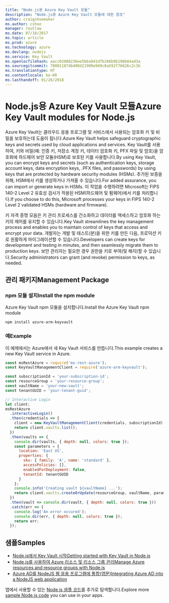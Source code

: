 ```yaml
---
title: "Node.js용 Azure Key Vault 모듈"
description: "Node.js용 Azure Key Vault 모듈에 대한 참조"
author: craigshoemaker
ms.author: cshoe
manager: routlaw
ms.date: 07/18/2017
ms.topic: article
ms.prod: azure
ms.technology: azure
ms.devlang: nodejs
ms.service: Key Vault
ms.openlocfilehash: aacc02088236ee5b6a941dfb266b9b198b04ad3a
ms.sourcegitcommit: 78001187db408d21909e949c8a592f76626c2c3b
ms.translationtype: HT
ms.contentlocale: ko-KR
ms.lasthandoff: 01/26/2018
---
```

# <a name="azure-key-vault-modules-for-nodejs"></a><span data-ttu-id="300aa-103">Node.js용 Azure Key Vault 모듈</span><span class="sxs-lookup"><span data-stu-id="300aa-103">Azure Key Vault modules for Node.js</span></span>

<span data-ttu-id="300aa-104">Azure Key Vault는 클라우드 응용 프로그램 및 서비스에서 사용되는 암호화 키 및 비밀을 보호하는데 도움이 됩니다.</span><span class="sxs-lookup"><span data-stu-id="300aa-104">Azure Key Vault helps safeguard cryptographic keys and secrets used by cloud applications and services.</span></span> <span data-ttu-id="300aa-105">Key Vault를 사용하여, 키와 비밀(예: 인증 키, 저장소 계정 키, 데이터 암호화 키, PFX 파일 및 암호)을 암호화에 하드웨어 보안 모듈(HSM)로 보호된 키를 사용합니다.</span><span class="sxs-lookup"><span data-stu-id="300aa-105">By using Key Vault, you can encrypt keys and secrets (such as authentication keys, storage account keys, data encryption keys, .PFX files, and passwords) by using keys that are protected by hardware security modules (HSMs).</span></span> <span data-ttu-id="300aa-106">추가된 보증을 위해, HSM에서 키를 생성하거나 가져올 수 있습니다.</span><span class="sxs-lookup"><span data-stu-id="300aa-106">For added assurance, you can import or generate keys in HSMs.</span></span> <span data-ttu-id="300aa-107">이 작업을 수행하려면 Microsoft는 FIPS 140-2 Level 2 유효성 검사가 적용된 HSM(하드웨어 및 펌웨어)에서 키를 처리합니다.</span><span class="sxs-lookup"><span data-stu-id="300aa-107">If you choose to do this, Microsoft processes your keys in FIPS 140-2 Level 2 validated HSMs (hardware and firmware).</span></span>

<span data-ttu-id="300aa-108">키 자격 증명 모음은 키 관리 프로세스를 간소화하고 데이터를 액세스하고 암호화 하는 키의 제어를 유지할 수 있습니다.</span><span class="sxs-lookup"><span data-stu-id="300aa-108">Key Vault streamlines the key management process and enables you to maintain control of keys that access and encrypt your data.</span></span> <span data-ttu-id="300aa-109">개발자는 개발 및 테스트(분)을 위한 키를 만든 다음, 프로덕션 키로 원활하게 마이그레이션할 수 있습니다.</span><span class="sxs-lookup"><span data-stu-id="300aa-109">Developers can create keys for development and testing in minutes, and then seamlessly migrate them to production keys.</span></span> <span data-ttu-id="300aa-110">보안 관리자는 필요한 경우 권한을 키로 부여(및 해지)할 수 있습니다.</span><span class="sxs-lookup"><span data-stu-id="300aa-110">Security administrators can grant (and revoke) permission to keys, as needed.</span></span>

## <a name="management-package"></a><span data-ttu-id="300aa-111">관리 패키지</span><span class="sxs-lookup"><span data-stu-id="300aa-111">Management Package</span></span>

### <a name="install-the-npm-module"></a><span data-ttu-id="300aa-112">npm 모듈 설치</span><span class="sxs-lookup"><span data-stu-id="300aa-112">Install the npm module</span></span> 

<span data-ttu-id="300aa-113">Azure Key Vault npm 모듈을 설치합니다.</span><span class="sxs-lookup"><span data-stu-id="300aa-113">Install the Azure Key Vault npm module</span></span>

```bash
npm install azure-arm-keyvault
```

### <a name="example"></a><span data-ttu-id="300aa-114">예</span><span class="sxs-lookup"><span data-stu-id="300aa-114">Example</span></span>

<span data-ttu-id="300aa-115">이 예제에서는 Azure에서 새 Key Vault 서비스를 만듭니다.</span><span class="sxs-lookup"><span data-stu-id="300aa-115">This example creates a new Key Vault service in Azure.</span></span>

```javascript
const msRestAzure = require('ms-rest-azure');
const KeyVaultManagementClient = require('azure-arm-keyvault');

const subscriptionId = 'your-subscription-id';
const resourceGroup = 'your-resource-group';
const vaultName = 'your-new-vault';
const tenantGUID = 'your-tenant-guid';

// Interactive Login
let client;
msRestAzure
  .interactiveLogin()
  .then(credentials => {
    client = new KeyVaultManagementClient(credentials, subscriptionId);
    return client.vaults.list();
  })
  .then(vaults => {
    console.dir(vaults, { depth: null, colors: true });
    const parameters = {
      location: 'East US',
      properties: {
        sku: { family: 'A', name: 'standard' },
        accessPolicies: [],
        enabledForDeployment: false,
        tenantId: tenantGUID
      }
    };
    console.info('Creating vault ${vaultName} ...');
    return client.vaults.createOrUpdate(resourceGroup, vaultName, parameters);
  })
  .then(vault => console.dir(vault, { depth: null, colors: true }))
  .catch(err => {
    console.log('An error occured');
    console.dir(err, { depth: null, colors: true });
    return err;
  });
```

## <a name="samples"></a><span data-ttu-id="300aa-116">샘플</span><span class="sxs-lookup"><span data-stu-id="300aa-116">Samples</span></span>

- [<span data-ttu-id="300aa-117">Node.js에서 Key Vault 시작</span><span class="sxs-lookup"><span data-stu-id="300aa-117">Getting started with Key Vault in Node.js</span></span>](https://azure.microsoft.com/resources/samples/key-vault-node-getting-started/)
- [<span data-ttu-id="300aa-118">Node.js를 사용하여 Azure 리소스 및 리소스 그룹 관리</span><span class="sxs-lookup"><span data-stu-id="300aa-118">Manage Azure resources and resource groups with Node.js</span></span>](https://azure.microsoft.com/resources/samples/resource-manager-node-resources-and-groups/) 
- [<span data-ttu-id="300aa-119">Azure AD를 NodeJS 웹 응용 프로그램에 통합(영문)</span><span class="sxs-lookup"><span data-stu-id="300aa-119">Integrating Azure AD into a NodeJS web application</span></span>](https://azure.microsoft.com/resources/samples/active-directory-node-webapp-openidconnect/) 

<span data-ttu-id="300aa-120">앱에서 사용할 수 있는 [Node.js 샘플 코드](https://azure.microsoft.com/resources/samples/?platform=nodejs)를 추가로 탐색합니다.</span><span class="sxs-lookup"><span data-stu-id="300aa-120">Explore more [sample Node.js code](https://azure.microsoft.com/resources/samples/?platform=nodejs) you can use in your apps.</span></span>
